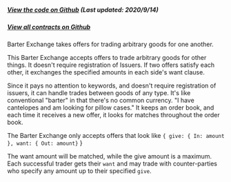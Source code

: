 <Zoe-Version/>

##### [View the code on Github](https://github.com/Agoric/agoric-sdk/blob/a564c6081976d7b66b3cdf54e0ba8903c8f1ee6d/packages/zoe/src/contracts/barterExchange.js) (Last updated: 2020/9/14)
##### [View all contracts on Github](https://github.com/Agoric/agoric-sdk/tree/master/packages/zoe/src/contracts)

Barter Exchange takes offers for trading arbitrary goods for one another.

This Barter Exchange accepts offers to trade arbitrary goods for other
things. It doesn't require registration of Issuers. If two offers satisfy
each other, it exchanges the specified amounts in each side's want clause.

Since it pays no attention to keywords, and doesn't require
registration of issuers, it can handle trades between goods of any
type. It's like conventional "barter" in that there's no common
currency. "I have cantelopes and am looking for pillow cases." It
keeps an order book, and each time it receives a new offer, it looks
for matches throughout the order book. 

The Barter Exchange only accepts offers that look like
`{ give: { In: amount }, want: { Out: amount}` }

The want amount will be matched, while the give amount is a maximum. Each
successful trader gets their `want` and may trade with counter-parties who
specify any amount up to their specified `give`.
